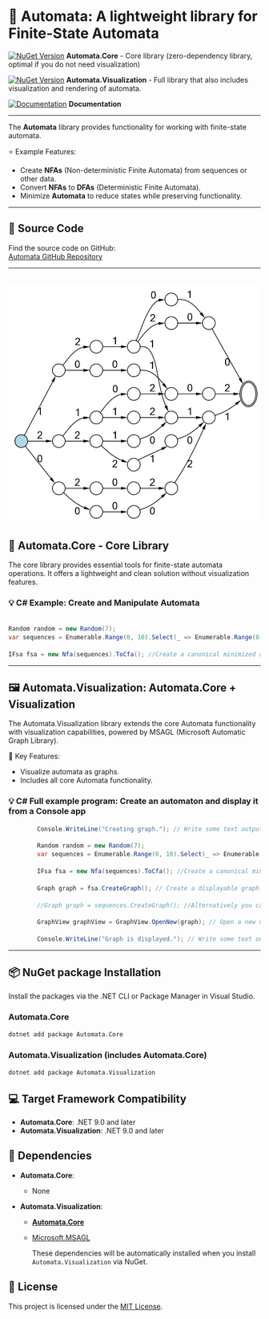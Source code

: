 ﻿# :repeat_one: Automata: A lightweight library for Finite-State Automata 
[![NuGet Version](https://img.shields.io/nuget/v/Automata.Core)](https://www.nuget.org/packages/Automata.Core)   **Automata.Core** - Core library (zero-dependency library, optimal if you do not need visualization) 

[![NuGet Version](https://img.shields.io/nuget/v/Automata.Visualization)](https://www.nuget.org/packages/Automata.Visualization)  **Automata.Visualization** - Full library that also includes visualization and rendering of automata.

[![Documentation](https://img.shields.io/badge/docs-latest-brightgreen.svg?style=flat)](https://hexmerlin.github.io/Automata/index.html) **Documentation**

---

The **Automata** library provides functionality for working with finite-state automata.

:star: Example Features:
  - Create **NFAs** (Non-deterministic Finite Automata) from sequences or other data.
  - Convert **NFAs** to **DFAs** (Deterministic Finite Automata).
  - Minimize **Automata** to reduce states while preserving functionality.
---

## :memo: Source Code

Find the source code on GitHub:  
[Automata GitHub Repository](https://hexmerlin.github.io/Automata)

---
![Example image](Automaton.png)
---

## :hammer: Automata.Core - Core Library

The core library provides essential tools for finite-state automata operations.
It offers a lightweight and clean solution without visualization features.

### :bulb: C# Example: Create and Manipulate Automata
```csharp

Random random = new Random(7);
var sequences = Enumerable.Range(0, 10).Select(_ => Enumerable.Range(0, 8).Select(_ => random.Next(4).ToString())); //Create some random string sequences

IFsa fsa = new Nfa(sequences).ToCfa(); //Create a canonical minimized automaton from the sequences

```
---
## :framed_picture: Automata.Visualization: Automata.Core + Visualization
The Automata.Visualization library extends the core Automata functionality with visualization capabilities, powered by MSAGL (Microsoft Automatic Graph Library).

:key: Key Features:
- Visualize automata as graphs.
- Includes all core Automata functionality.

### :bulb: C# Full example program: Create an automaton and display it from a Console app

```csharp
        Console.WriteLine("Creating graph."); // Write some text output to the console window

        Random random = new Random(7);
        var sequences = Enumerable.Range(0, 10).Select(_ => Enumerable.Range(0, 8).Select(_ => random.Next(4).ToString())); //Create some random string sequences

        IFsa fsa = new Nfa(sequences).ToCfa(); //Create a canonical minimized automaton from the sequences

        Graph graph = fsa.CreateGraph(); // Create a displayable graph object (FSA wih layout)

        //Graph graph = sequences.CreateGraph(); //Alternatively you can use this command, to replace the 2 lines above

        GraphView graphView = GraphView.OpenNew(graph); // Open a new non-modal interactive window that displays the graph in it

        Console.WriteLine("Graph is displayed."); // Write some text output to the console window
```
---

## :package:  NuGet package Installation

Install the packages via the .NET CLI or Package Manager in Visual Studio.

### Automata.Core
```bash
dotnet add package Automata.Core
```
### Automata.Visualization (includes Automata.Core)

```bash
dotnet add package Automata.Visualization
```
## :computer: Target Framework Compatibility

- **Automata.Core**: .NET 9.0 and later  
- **Automata.Visualization**: .NET 9.0 and later  

## :link: Dependencies

- **Automata.Core**:
  - None

- **Automata.Visualization**:
  - [**Automata.Core**](https://www.nuget.org/packages/Automata.Core)
  - [Microsoft.MSAGL](https://github.com/microsoft/automatic-graph-layout)

    These dependencies will be automatically installed when you install `Automata.Visualization` via NuGet.

## :scroll: License

This project is licensed under the [MIT License](https://opensource.org/licenses/MIT).
